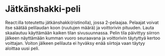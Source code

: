 # Jätkänshakki-peli

React:illa toteutettu jätkänshakki(ristinolla), jossa 2-pelaajaa. Pelaajat voivat itse säätää pelilaudan koon (ruutujen määrä) ja voittorivin pituuden.
Lauta skaalautuu käyttämään kaiken tilan sivusuunnassa. Pelin tila päivittyy siirron jälkeen näyttämään kumman vuoro seuraavana ja voittorivin täytyttyä
kertoo voittajan. Voiton jälkeen pelilauta ei hyväksy enää siirtoja vaan täytyy aloittaa uusi peli.
